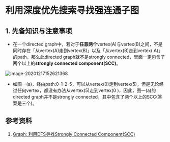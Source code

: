 # 利用深度优先搜索寻找强连通子图

## 1. 先备知识与注意事项

+ 在一个directed graph中，若对于**任意两个**vertex(A)与vertex(B)之间，不是同时存在「从vertex(A)走到vertex(B)」以及「从vertex(B)走到vertex( A)」的path，那么此directed graph就不是strongly connected，里面一定包含了两个以上的**strongly connected component(SCC)**。

![image-20201217152621368](C:\Users\86138\AppData\Roaming\Typora\typora-user-images\image-20201217152621368.png)  

+ 如图一(a)，经由path:0-1-2-5，可以从vertex(0)走到vertex(5)，但是无论经过任何vertex，都没有办法从vertex(5)走到vertex(0 )，因此，图一(a)的directed graph并不是strongly connected，其中包含了两个以上的SCC(答案是三个)。









## 参考资料

1. [Graph: 利用DFS寻找Strongly Connected Component(SCC)](https://alrightchiu.github.io/SecondRound/graph-li-yong-dfsxun-zhao-strongly-connected-componentscc.html)

